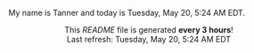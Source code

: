 My name is Tanner and today is Tuesday, May 20, 5:24 AM EDT.

<p align="center">This <i>README</i> file is generated <b>every 3 hours</b>!</br>Last refresh: Tuesday, May 20, 5:24 AM EDT<br /></p>
